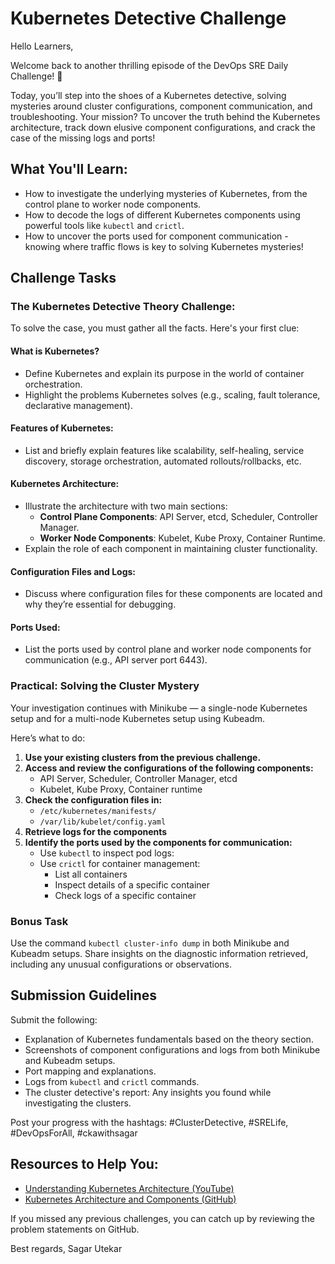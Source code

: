 # Kubernetes Detective Challenge

Hello Learners,

Welcome back to another thrilling episode of the DevOps SRE Daily Challenge! 🎉

Today, you’ll step into the shoes of a Kubernetes detective, solving mysteries around cluster configurations, component communication, and troubleshooting. Your mission? To uncover the truth behind the Kubernetes architecture, track down elusive component configurations, and crack the case of the missing logs and ports!

## What You'll Learn:
- How to investigate the underlying mysteries of Kubernetes, from the control plane to worker node components.
- How to decode the logs of different Kubernetes components using powerful tools like `kubectl` and `crictl`.
- How to uncover the ports used for component communication - knowing where traffic flows is key to solving Kubernetes mysteries!

## Challenge Tasks

### The Kubernetes Detective Theory Challenge:
To solve the case, you must gather all the facts. Here's your first clue:

#### What is Kubernetes?
- Define Kubernetes and explain its purpose in the world of container orchestration.
- Highlight the problems Kubernetes solves (e.g., scaling, fault tolerance, declarative management).

#### Features of Kubernetes:
- List and briefly explain features like scalability, self-healing, service discovery, storage orchestration, automated rollouts/rollbacks, etc.

#### Kubernetes Architecture:
- Illustrate the architecture with two main sections:
  - **Control Plane Components**: API Server, etcd, Scheduler, Controller Manager.
  - **Worker Node Components**: Kubelet, Kube Proxy, Container Runtime.
- Explain the role of each component in maintaining cluster functionality.

#### Configuration Files and Logs:
- Discuss where configuration files for these components are located and why they’re essential for debugging.

#### Ports Used:
- List the ports used by control plane and worker node components for communication (e.g., API server port 6443).

### Practical: Solving the Cluster Mystery
Your investigation continues with Minikube — a single-node Kubernetes setup and for a multi-node Kubernetes setup using Kubeadm.

Here’s what to do:

1. **Use your existing clusters from the previous challenge.**
2. **Access and review the configurations of the following components:**
   - API Server, Scheduler, Controller Manager, etcd
   - Kubelet, Kube Proxy, Container runtime
3. **Check the configuration files in:**
   - `/etc/kubernetes/manifests/`
   - `/var/lib/kubelet/config.yaml`
4. **Retrieve logs for the components**
5. **Identify the ports used by the components for communication:**
   - Use `kubectl` to inspect pod logs:
   - Use `crictl` for container management:
     - List all containers
     - Inspect details of a specific container
     - Check logs of a specific container

### Bonus Task
Use the command `kubectl cluster-info dump` in both Minikube and Kubeadm setups.
Share insights on the diagnostic information retrieved, including any unusual configurations or observations.

## Submission Guidelines
Submit the following:
- Explanation of Kubernetes fundamentals based on the theory section.
- Screenshots of component configurations and logs from both Minikube and Kubeadm setups.
- Port mapping and explanations.
- Logs from `kubectl` and `crictl` commands.
- The cluster detective's report: Any insights you found while investigating the clusters.

Post your progress with the hashtags: #ClusterDetective, #SRELife, #DevOpsForAll, #ckawithsagar

## Resources to Help You:
- [Understanding Kubernetes Architecture (YouTube)](https://www.youtube.com/watch?v=example)
- [Kubernetes Architecture and Components (GitHub)](https://github.com/example)

If you missed any previous challenges, you can catch up by reviewing the problem statements on GitHub.

Best regards,
Sagar Utekar

